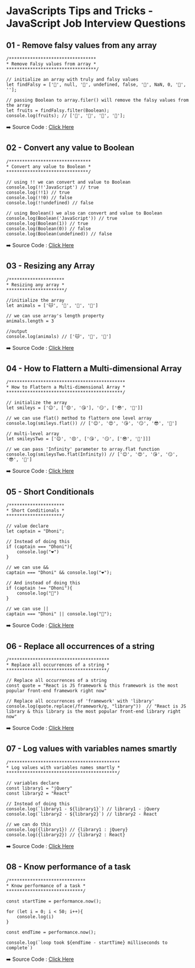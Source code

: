 # JavaScripts Tips and Tricks - JavaScript Job Interview Questions

## 01 - Remove falsy values from any array
```
/*********************************
* Remove Falsy values from array *
**********************************/

// initialize an array with truly and falsy values
let findFalsy = ['🍎', null, '🥑', undefined, false, '🍌', NaN, 0, '🍒', ''];

// passing Boolean to array.filer() will remove the falsy values from the array
let fruits = findFalsy.filter(Boolean);
console.log(fruits); // ['🍎', '🥑', '🍌', '🍒'];
```

➡️ Source Code : [Click Here](01_Tips-and-Tricks/script.js)

## 02 - Convert any value to Boolean
```
/*******************************
* Convert any value to Boolean *
*******************************/

// using !! we can convert and value to Boolean
console.log(!!'JavaScript') // true
console.log(!!1) // true
console.log(!!0) // false
console.log(!!undefined) // false

// using Boolean() we also can convert and value to Boolean
console.log(Boolean('JavaScript')) // true
console.log(Boolean(1)) // true
console.log(Boolean(0)) // false
console.log(Boolean(undefined)) // false
```

➡️ Source Code : [Click Here](02_Tips-and-Tricks/script.js)

## 03 - Resizing any Array
```
/*********************
* Resizing any array *
**********************/

//initialize the array
let animals = ['🐱', '🐼', '🐯', '🦓']

// we can use array's length property
animals.length = 3

//output
console.log(animals) // ['🐱', '🐼', '🐯']
```

➡️ Source Code : [Click Here](03_Tips-and-Tricks/script.js)

## 04 - How to Flattern a Multi-dimensional Array
```
/********************************************
* How to Flattern a Multi-dimensional Array *
********************************************/

// initialize the array
let smileys = ['😊', ['😍', '😘'], '😏', ['😎', '🥺']]

// we can use flat() method to flattern one level array
console.log(smileys.flat()) // ['😊', '😍', '😘', '😏', '😎', '🥺']

// multi-level array
let smileysTwo = ['😊', '😍', ['😘', '😏', ['😎', '🥺']]]

// we can pass 'Infinity' parameter to array.flat function
console.log(smileysTwo.flat(Infinity)) // ['😊', '😍', '😘', '😏', '😎', '🥺']
```

➡️ Source Code : [Click Here](04_Tips-and-Tricks/script.js)

## 05 - Short Conditionals
```
/*********************
* Short Conditionals *
*********************/

// value declare
let captain = "Dhoni";

// Instead of doing this
if (captain === "Dhoni"){
    console.log("❤️")
}

// we can use &&
captain === "Dhoni" && console.log("❤️");

// And instead of doing this
if (captain !== "Dhoni"){
    console.log("👿")
}

// we can use ||
captain === "Dhoni" || console.log("👿");
```

➡️ Source Code : [Click Here](05_Tips-and-Tricks/script.js)

## 06 - Replace all occurrences of a string
```
/**************************************
* Replace all occurrences of a string *
**************************************/

// Replace all occurrences of a string
const quote = "React is JS framework & this framework is the most popular front-end framework right now"

// Replace all occurrences of 'framework' with 'library'
console.log(quote.replace(/framework/g, "library"))  // "React is JS library & this library is the most popular front-end library right now"
```

➡️ Source Code : [Click Here](06_Tips-and-Tricks/script.js)

## 07 - Log values with variables names smartly
```
/******************************************
* Log values with variables names smartly *
******************************************/

// variables declare
const library1 = "jQuery"
const library2 = "React"

// Instead of doing this
console.log(`library1 - ${library1}`) // library1 - jQuery
console.log(`library2 - ${library2}`) // library2 - React

// we can do this
console.log({library1}) // {library1 : jQuery}
console.log({library2}) // {library2 : React}
```

➡️ Source Code : [Click Here](07_Tips-and-Tricks/script.js)

## 08 - Know performance of a task
```
/*****************************
* Know performance of a task *
*****************************/

const startTime = performance.now();

for (let i = 0; i < 50; i++){
    console.log(i)
}

const endTime = performance.now();

console.log(`loop took ${endTime - startTime} milliseconds to complete`)
```

➡️ Source Code : [Click Here](08_Tips-and-Tricks/script.js)
